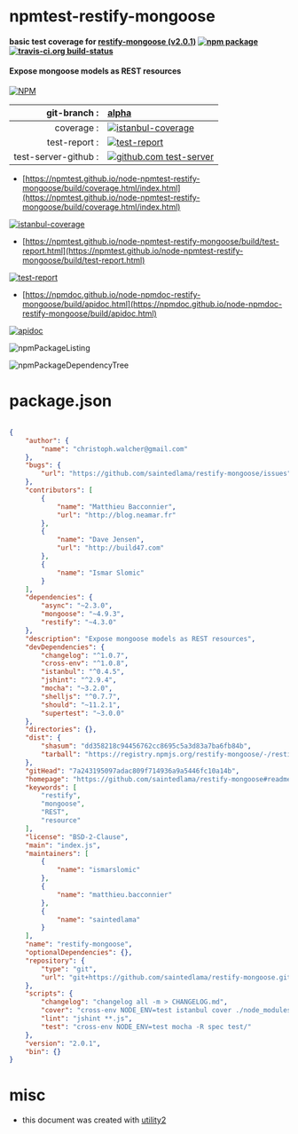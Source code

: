 # npmtest-restify-mongoose

#### basic test coverage for  [restify-mongoose (v2.0.1)](https://github.com/saintedlama/restify-mongoose#readme)  [![npm package](https://img.shields.io/npm/v/npmtest-restify-mongoose.svg?style=flat-square)](https://www.npmjs.org/package/npmtest-restify-mongoose) [![travis-ci.org build-status](https://api.travis-ci.org/npmtest/node-npmtest-restify-mongoose.svg)](https://travis-ci.org/npmtest/node-npmtest-restify-mongoose)

#### Expose mongoose models as REST resources

[![NPM](https://nodei.co/npm/restify-mongoose.png?downloads=true&downloadRank=true&stars=true)](https://www.npmjs.com/package/restify-mongoose)

| git-branch : | [alpha](https://github.com/npmtest/node-npmtest-restify-mongoose/tree/alpha)|
|--:|:--|
| coverage : | [![istanbul-coverage](https://npmtest.github.io/node-npmtest-restify-mongoose/build/coverage.badge.svg)](https://npmtest.github.io/node-npmtest-restify-mongoose/build/coverage.html/index.html)|
| test-report : | [![test-report](https://npmtest.github.io/node-npmtest-restify-mongoose/build/test-report.badge.svg)](https://npmtest.github.io/node-npmtest-restify-mongoose/build/test-report.html)|
| test-server-github : | [![github.com test-server](https://npmtest.github.io/node-npmtest-restify-mongoose/GitHub-Mark-32px.png)](https://npmtest.github.io/node-npmtest-restify-mongoose/build/app/index.html) | | build-artifacts : | [![build-artifacts](https://npmtest.github.io/node-npmtest-restify-mongoose/glyphicons_144_folder_open.png)](https://github.com/npmtest/node-npmtest-restify-mongoose/tree/gh-pages/build)|

- [https://npmtest.github.io/node-npmtest-restify-mongoose/build/coverage.html/index.html](https://npmtest.github.io/node-npmtest-restify-mongoose/build/coverage.html/index.html)

[![istanbul-coverage](https://npmtest.github.io/node-npmtest-restify-mongoose/build/screenCapture.buildCi.browser.%252Ftmp%252Fbuild%252Fcoverage.lib.html.png)](https://npmtest.github.io/node-npmtest-restify-mongoose/build/coverage.html/index.html)

- [https://npmtest.github.io/node-npmtest-restify-mongoose/build/test-report.html](https://npmtest.github.io/node-npmtest-restify-mongoose/build/test-report.html)

[![test-report](https://npmtest.github.io/node-npmtest-restify-mongoose/build/screenCapture.buildCi.browser.%252Ftmp%252Fbuild%252Ftest-report.html.png)](https://npmtest.github.io/node-npmtest-restify-mongoose/build/test-report.html)

- [https://npmdoc.github.io/node-npmdoc-restify-mongoose/build/apidoc.html](https://npmdoc.github.io/node-npmdoc-restify-mongoose/build/apidoc.html)

[![apidoc](https://npmdoc.github.io/node-npmdoc-restify-mongoose/build/screenCapture.buildCi.browser.%252Ftmp%252Fbuild%252Fapidoc.html.png)](https://npmdoc.github.io/node-npmdoc-restify-mongoose/build/apidoc.html)

![npmPackageListing](https://npmtest.github.io/node-npmtest-restify-mongoose/build/screenCapture.npmPackageListing.svg)

![npmPackageDependencyTree](https://npmtest.github.io/node-npmtest-restify-mongoose/build/screenCapture.npmPackageDependencyTree.svg)



# package.json

```json

{
    "author": {
        "name": "christoph.walcher@gmail.com"
    },
    "bugs": {
        "url": "https://github.com/saintedlama/restify-mongoose/issues"
    },
    "contributors": [
        {
            "name": "Matthieu Bacconnier",
            "url": "http://blog.neamar.fr"
        },
        {
            "name": "Dave Jensen",
            "url": "http://build47.com"
        },
        {
            "name": "Ismar Slomic"
        }
    ],
    "dependencies": {
        "async": "~2.3.0",
        "mongoose": "~4.9.3",
        "restify": "~4.3.0"
    },
    "description": "Expose mongoose models as REST resources",
    "devDependencies": {
        "changelog": "^1.0.7",
        "cross-env": "^1.0.8",
        "istanbul": "^0.4.5",
        "jshint": "^2.9.4",
        "mocha": "~3.2.0",
        "shelljs": "^0.7.7",
        "should": "~11.2.1",
        "supertest": "~3.0.0"
    },
    "directories": {},
    "dist": {
        "shasum": "dd358218c94456762cc8695c5a3d83a7ba6fb84b",
        "tarball": "https://registry.npmjs.org/restify-mongoose/-/restify-mongoose-2.0.1.tgz"
    },
    "gitHead": "7a243195097adac809f714936a9a5446fc10a14b",
    "homepage": "https://github.com/saintedlama/restify-mongoose#readme",
    "keywords": [
        "restify",
        "mongoose",
        "REST",
        "resource"
    ],
    "license": "BSD-2-Clause",
    "main": "index.js",
    "maintainers": [
        {
            "name": "ismarslomic"
        },
        {
            "name": "matthieu.bacconnier"
        },
        {
            "name": "saintedlama"
        }
    ],
    "name": "restify-mongoose",
    "optionalDependencies": {},
    "repository": {
        "type": "git",
        "url": "git+https://github.com/saintedlama/restify-mongoose.git"
    },
    "scripts": {
        "changelog": "changelog all -m > CHANGELOG.md",
        "cover": "cross-env NODE_ENV=test istanbul cover ./node_modules/mocha/bin/_mocha --report html -- -R spec",
        "lint": "jshint **.js",
        "test": "cross-env NODE_ENV=test mocha -R spec test/"
    },
    "version": "2.0.1",
    "bin": {}
}
```



# misc
- this document was created with [utility2](https://github.com/kaizhu256/node-utility2)
